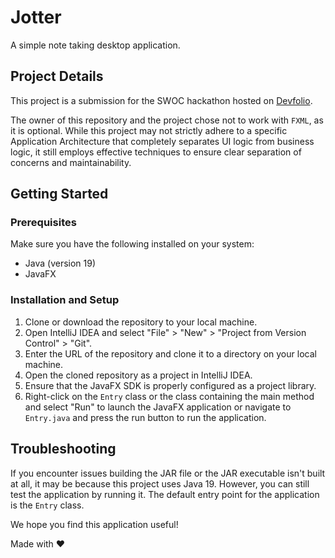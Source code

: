 # Jotter

A simple note taking desktop application.

## Project Details

This project is a submission for the SWOC hackathon hosted on [Devfolio](https://devfolio.co/discover).

The owner of this repository and the project chose not to work with `FXML`, as it is optional. While this project may not strictly adhere to a specific Application Architecture that completely separates UI logic from business logic, it still employs effective techniques to ensure clear separation of concerns and maintainability.


## Getting Started

### Prerequisites

Make sure you have the following installed on your system:
- Java (version 19)
- JavaFX

### Installation and Setup

1. Clone or download the repository to your local machine.
2. Open IntelliJ IDEA and select "File" > "New" > "Project from Version Control" > "Git".
3. Enter the URL of the repository and clone it to a directory on your local machine.
4. Open the cloned repository as a project in IntelliJ IDEA.
5. Ensure that the JavaFX SDK is properly configured as a project library.
6. Right-click on the `Entry` class or the class containing the main method and select "Run" to launch the JavaFX application or navigate to `Entry.java` and press the run button to run the application.

## Troubleshooting

If you encounter issues building the JAR file or the JAR executable isn't built at all, it may be because this project uses Java 19. However, you can still test the application by running it. The default entry point for the application is the `Entry` class.

We hope you find this application useful!

Made with ❤️

